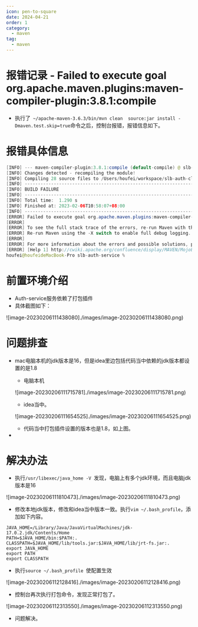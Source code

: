 ```yaml
---
icon: pen-to-square
date: 2024-04-21
order: 1
category:
  - maven
tag:
  - maven
---
```

# 报错记录 - Failed to execute goal org.apache.maven.plugins:maven-compiler-plugin:3.8.1:compile

- 执行了` ~/apache-maven-3.6.3/bin/mvn clean  source:jar install -Dmaven.test.skip=true`命令之后，控制台报错，报错信息如下。

# 报错具体信息

```java
[INFO] --- maven-compiler-plugin:3.8.1:compile (default-compile) @ slb-auth-service ---
[INFO] Changes detected - recompiling the module!
[INFO] Compiling 28 source files to /Users/houfei/workspace/slb-auth-client/slb-auth-service/target/classes
[INFO] ------------------------------------------------------------------------
[INFO] BUILD FAILURE
[INFO] ------------------------------------------------------------------------
[INFO] Total time:  1.290 s
[INFO] Finished at: 2023-02-06T10:58:07+08:00
[INFO] ------------------------------------------------------------------------
[ERROR] Failed to execute goal org.apache.maven.plugins:maven-compiler-plugin:3.8.1:compile (default-compile) on project slb-auth-service: Fatal error compiling: java.lang.IllegalAccessError: class lombok.javac.apt.LombokProcessor (in unnamed module @0x3855b27e) cannot access class com.sun.tools.javac.processing.JavacProcessingEnvironment (in module jdk.compiler) because module jdk.compiler does not export com.sun.tools.javac.processing to unnamed module @0x3855b27e -> [Help 1]
[ERROR] 
[ERROR] To see the full stack trace of the errors, re-run Maven with the -e switch.
[ERROR] Re-run Maven using the -X switch to enable full debug logging.
[ERROR] 
[ERROR] For more information about the errors and possible solutions, please read the following articles:
[ERROR] [Help 1] http://cwiki.apache.org/confluence/display/MAVEN/MojoExecutionException
houfei@houfeideMacBook-Pro slb-auth-service % 
```



# 前置环境介绍

- Auth-service服务依赖了打包插件
- 具体截图如下：

![image-20230206111438080]./images/image-20230206111438080.png)



# 问题排查

- mac电脑本机的jdk版本是16，但是idea里边包括代码当中依赖的jdk版本都设置的是1.8

  - 电脑本机

  ![image-20230206111715781]./images/image-20230206111715781.png)

  - idea当中。

  ![image-20230206111654525]./images/image-20230206111654525.png)

  - 代码当中打包插件设置的版本也是1.8，如上图。

- 

# 解决办法

- 执行`/usr/libexec/java_home -V `发现，电脑上有多个jdk环境，而且电脑jdk版本是16

![image-20230206111810473]./images/image-20230206111810473.png)

- 修改本地jdk版本，修改和idea当中版本一致。执行`vim ~/.bash_profile`，添加如下内容。

```
JAVA_HOME=/Library/Java/JavaVirtualMachines/jdk-17.0.2.jdk/Contents/Home
PATH=$JAVA_HOME/bin:$PATH:.
CLASSPATH=$JAVA_HOME/lib/tools.jar:$JAVA_HOME/lib/jrt-fs.jar:.
export JAVA_HOME
export PATH
export CLASSPATH
```

- 执行`source ~/.bash_profile `使配置生效

![image-20230206112128416]./images/image-20230206112128416.png)

- 控制台再次执行打包命令，发现正常打包了。

![image-20230206112313550]./images/image-20230206112313550.png)

- 问题解决。